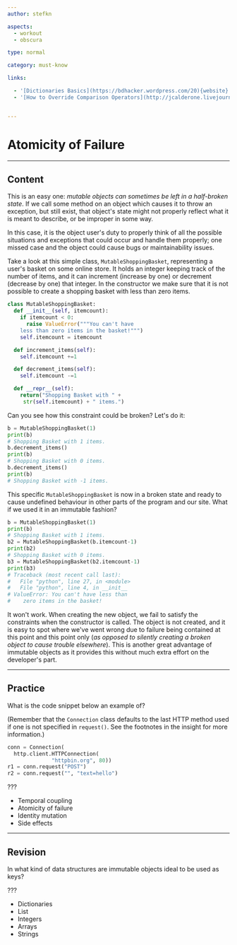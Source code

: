 ```yaml
---
author: stefkn

aspects:
  - workout
  - obscura

type: normal

category: must-know

links:

  - '[Dictionaries Basics](https://bdhacker.wordpress.com/20){website}'
  - '[How to Override Comparison Operators](http://jcalderone.livejournal.com/32837.html){website}'


---
```


# Atomicity of Failure

---
## Content

This is an easy one: *mutable objects can sometimes be left in a half-broken state*. If we call some method on an object which causes it to throw an exception, but still exist, that object's state might not properly reflect what it is meant to describe, or be improper in some way. 

In this case, it is the object user's duty to properly think of all the possible situations and exceptions that could occur and handle them properly; one missed case and the object could cause bugs or maintainability issues.

Take a look at this simple class, `MutableShoppingBasket`, representing a user's basket on some online store. It holds an integer keeping track of the number of items, and it can increment (increase by one) or decrement (decrease by one) that integer. In the constructor we make sure that it is not possible to create a shopping basket with less than zero items.

```python
class MutableShoppingBasket:
  def __init__(self, itemcount):
    if itemcount < 0:
      raise ValueError("""You can't have
    less than zero items in the basket!""")
    self.itemcount = itemcount

  def increment_items(self):
    self.itemcount +=1

  def decrement_items(self):
    self.itemcount -=1

  def __repr__(self):
    return("Shopping Basket with " +
     str(self.itemcount) + " items.")
```

Can you see how this constraint could be broken? Let's do it:

```python
b = MutableShoppingBasket(1)
print(b)
# Shopping Basket with 1 items.
b.decrement_items()
print(b)
# Shopping Basket with 0 items.
b.decrement_items()
print(b)
# Shopping Basket with -1 items.
```

This specific `MutableShoppingBasket` is now in a broken state and ready to cause undefined behaviour in other parts of the program and our site. What if we used it in an immutable fashion?

```python
b = MutableShoppingBasket(1)
print(b)
# Shopping Basket with 1 items.
b2 = MutableShoppingBasket(b.itemcount-1)
print(b2)
# Shopping Basket with 0 items.
b3 = MutableShoppingBasket(b2.itemcount-1)
print(b3)
# Traceback (most recent call last):
#   File "python", line 27, in <module>
#   File "python", line 4, in __init__
# ValueError: You can't have less than
#    zero items in the basket!
```

It won't work. When creating the new object, we fail to satisfy the constraints when the constructor is called. The object is not created, and it is easy to spot where we've went wrong due to failure being contained at this point and this point only (*as opposed to silently creating a broken object to cause trouble elsewhere*). This is another great advantage of immutable objects as it provides this without much extra effort on the developer's part.

---
## Practice

What is the code snippet below an example of?

(Remember that the `Connection` class defaults to the last HTTP method used if one is not specified in `request()`. See the footnotes in the insight for more information.)

```python
conn = Connection(
  http.client.HTTPConnection(
              "httpbin.org", 80))
r1 = conn.request("POST")
r2 = conn.request("", "text=hello")
```

???


* Temporal coupling
* Atomicity of failure
* Identity mutation
* Side effects

---
## Revision

In what kind of data structures are immutable objects ideal to be used as keys?

???


* Dictionaries
* List
* Integers
* Arrays
* Strings
